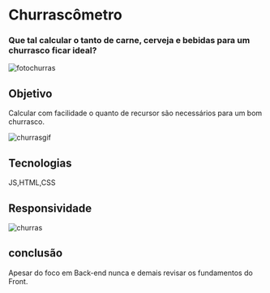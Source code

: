 # Churrascômetro
### Que tal calcular o tanto de carne, cerveja e bebidas para um churrasco ficar ideal?

![fotochurras](https://user-images.githubusercontent.com/84913052/157377871-125f42cc-5202-4b55-92db-c3e4fb2d15fc.png)

## Objetivo
Calcular com facilidade o quanto de recursor são necessários para um bom churrasco.

![churrasgif](https://user-images.githubusercontent.com/84913052/157379864-e45173f5-36f7-42f6-bfff-1eca2116b1c8.gif)

## Tecnologias
JS,HTML,CSS

## Responsividade

![churras](https://user-images.githubusercontent.com/84913052/157378853-d3c958c4-51ae-423f-9a26-e713c3a627dd.gif)

## conclusão
Apesar do foco em Back-end nunca e demais revisar os fundamentos do Front.
